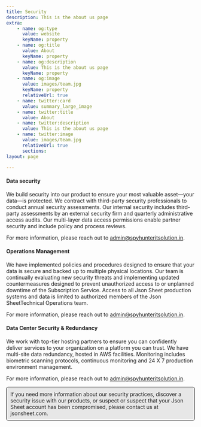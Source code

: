 ```yaml
---
title: Security
description: This is the about us page
extra:
    - name: og:type
      value: website
      keyName: property
    - name: og:title
      value: About
      keyName: property
    - name: og:description
      value: This is the about us page
      keyName: property
    - name: og:image
      value: images/team.jpg
      keyName: property
      relativeUrl: true
    - name: twitter:card
      value: summary_large_image
    - name: twitter:title
      value: About
    - name: twitter:description
      value: This is the about us page
    - name: twitter:image
      value: images/team.jpg
      relativeUrl: true
      sections:
layout: page

---
```

#### Data security
We build security into our product to ensure your most valuable asset—your data—is protected. We contract with third-party security professionals to conduct annual security assessments. Our internal security includes third-party assessments by an external security firm and quarterly administrative access audits. Our multi-layer data access permissions enable partner security and include policy and process reviews.

For more information, please reach out to admin@spyhunteritsolution.in.

#### Operations Management
We have implemented policies and procedures designed to ensure that your data is secure and backed up to multiple physical locations. Our team is continually evaluating new security threats and implementing updated countermeasures designed to prevent unauthorized access to or unplanned downtime of the Subscription Service. Access to all Json Sheet production systems and data is limited to authorized members of the Json SheetTechnical Operations team.

For more information, please reach out to admin@spyhunteritsolution.in.

#### Data Center Security & Redundancy

We work with top-tier hosting partners to ensure you can confidently deliver services to your organization on a platform you can trust. We have multi-site data redundancy, hosted in AWS facilities. Monitoring includes biometric scanning protocols, continuous monitoring and 24 X 7 production environment management.

For more information, please reach out to admin@spyhunteritsolution.in.


<div style="background-color: #e7e7e7;
    padding: 10px;
    border-radius: 5px;
    border: 1px solid #000;">If you need more information about our security practices, discover a security issue with our products, or suspect or suspect that your Json Sheet account has been compromised, please contact us at jsonsheet.com. </div>

